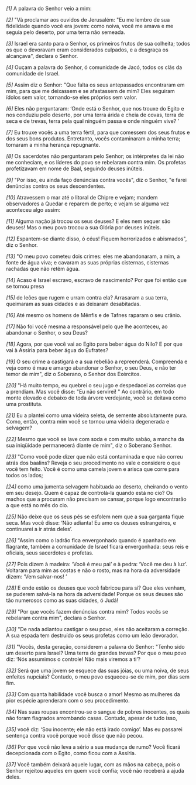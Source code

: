 *[1]* A palavra do Senhor veio a mim:

*[2]* "Vá proclamar aos ouvidos de Jerusalém: "Eu me lembro de sua fidelidade quando você era jovem: como noiva, você me amava e me seguia pelo deserto, por uma terra não semeada.

*[3]* Israel era santo para o Senhor, os primeiros frutos de sua colheita; todos os que o devoravam eram considerados culpados, e a desgraça os alcançava", declara o Senhor.

*[4]* Ouçam a palavra do Senhor, ó comunidade de Jacó, todos os clãs da comunidade de Israel.

*[5]* Assim diz o Senhor: "Que falta os seus antepassados encontraram em mim, para que me deixassem e se afastassem de mim? Eles seguiram ídolos sem valor, tornando-se eles próprios sem valor.

*[6]* Eles não perguntaram: ‘Onde está o Senhor, que nos trouxe do Egito e nos conduziu pelo deserto, por uma terra árida e cheia de covas, terra de seca e de trevas, terra pela qual ninguém passa e onde ninguém vive? ’

*[7]* Eu trouxe vocês a uma terra fértil, para que comessem dos seus frutos e dos seus bons produtos. Entretanto, vocês contaminaram a minha terra; tornaram a minha herança repugnante.

*[8]* Os sacerdotes não perguntaram pelo Senhor; os intérpretes da lei não me conheciam, e os líderes do povo se rebelaram contra mim. Os profetas profetizavam em nome de Baal, seguindo deuses inúteis.

*[9]* "Por isso, eu ainda faço denúncias contra vocês", diz o Senhor, "e farei denúncias contra os seus descendentes.

*[10]* Atravessem o mar até o litoral de Chipre e vejam; mandem observadores a Quedar e reparem de perto; e vejam se alguma vez aconteceu algo assim:

*[11]* Alguma nação já trocou os seus deuses? E eles nem sequer são deuses! Mas o meu povo trocou a sua Glória por deuses inúteis.

*[12]* Espantem-se diante disso, ó céus! Fiquem horrorizados e abismados", diz o Senhor.

*[13]* "O meu povo cometeu dois crimes: eles me abandonaram, a mim, a fonte de água viva; e cavaram as suas próprias cisternas, cisternas rachadas que não retêm água.

*[14]* Acaso é Israel escravo, escravo de nascimento? Por que foi então que se tornou presa

*[15]* de leões que rugem e urram contra ela? Arrasaram a sua terra, queimaram as suas cidades e as deixaram desabitadas.

*[16]* Até mesmo os homens de Mênfis e de Tafnes raparam o seu crânio.

*[17]* Não foi você mesma a responsável pelo que lhe aconteceu, ao abandonar o Senhor, o seu Deus?

*[18]* Agora, por que você vai ao Egito para beber água do Nilo? E por que vai à Assíria para beber água do Eufrates?

*[19]* O seu crime a castigará e a sua rebelião a repreenderá. Compreenda e veja como é mau e amargo abandonar o Senhor, o seu Deus, e não ter temor de mim", diz o Soberano, o Senhor dos Exércitos.

*[20]* "Há muito tempo, eu quebrei o seu jugo e despedacei as correias que a prendiam. Mas você disse: "Eu não servirei! " Ao contrário, em todo monte elevado e debaixo de toda árvore verdejante, você se deitava como uma prostituta.

*[21]* Eu a plantei como uma videira seleta, de semente absolutamente pura. Como, então, contra mim você se tornou uma videira degenerada e selvagem?

*[22]* Mesmo que você se lave com soda e com muito sabão, a mancha da sua iniqüidade permanecerá diante de mim", diz o Soberano Senhor.

*[23]* "Como você pode dizer que não está contaminada e que não correu atrás dos baalins? Reveja o seu procedimento no vale e considere o que você tem feito. Você é como uma camela jovem e arisca que corre para todos os lados;

*[24]* como uma jumenta selvagem habituada ao deserto, cheirando o vento em seu desejo. Quem é capaz de controlá-la quando está no cio? Os machos que a procuram não precisam se cansar, porque logo encontrarão a que está no mês do cio.

*[25]* Não deixe que os seus pés se esfolem nem que a sua garganta fique seca. Mas você disse: ‘Não adianta! Eu amo os deuses estrangeiros, e continuarei a ir atrás deles’.

*[26]* "Assim como o ladrão fica envergonhado quando é apanhado em flagrante, também a comunidade de Israel ficará envergonhada: seus reis e oficiais, seus sacerdotes e profetas.

*[27]* Pois dizem à madeira: ‘Você é meu pai’ e à pedra: ‘Você me deu à luz’. Voltaram para mim as costas e não o rosto, mas na hora da adversidade dizem: ‘Vem salvar-nos! ’

*[28]* E onde estão os deuses que você fabricou para si? Que eles venham, se puderem salvá-la na hora da adversidade! Porque os seus deuses são tão numerosos como as suas cidades, ó Judá!

*[29]* "Por que vocês fazem denúncias contra mim? Todos vocês se rebelaram contra mim", declara o Senhor.

*[30]* "De nada adiantou castigar o seu povo, eles não aceitaram a correção. A sua espada tem destruído os seus profetas como um leão devorador.

*[31]* "Vocês, desta geração, considerem a palavra do Senhor: "Tenho sido um deserto para Israel? Uma terra de grandes trevas? Por que o meu povo diz: ‘Nós assumimos o controle! Não mais viremos a ti’?

*[32]* Será que uma jovem se esquece das suas jóias, ou uma noiva, de seus enfeites nupciais? Contudo, o meu povo esqueceu-se de mim, por dias sem fim.

*[33]* Com quanta habilidade você busca o amor! Mesmo as mulheres da pior espécie aprenderam com o seu procedimento.

*[34]* Nas suas roupas encontrou-se o sangue de pobres inocentes, os quais não foram flagrados arrombando casas. Contudo, apesar de tudo isso,

*[35]* você diz: ‘Sou inocente; ele não está irado comigo’. Mas eu passarei sentença contra você porque você disse que não pecou.

*[36]* Por que você não leva a sério a sua mudança de rumo? Você ficará decepcionada com o Egito, como ficou com a Assíria.

*[37]* Você também deixará aquele lugar, com as mãos na cabeça, pois o Senhor rejeitou aqueles em quem você confia; você não receberá a ajuda deles.

